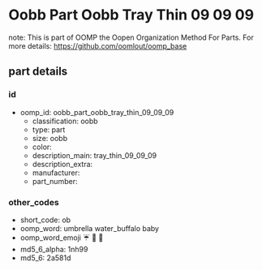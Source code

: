 # Oobb Part Oobb Tray Thin 09 09 09  

note: This is part of OOMP the Oopen Organization Method For Parts. For more details: https://github.com/oomlout/oomp_base

##  part details





### id
* oomp_id: oobb_part_oobb_tray_thin_09_09_09
  * classification: oobb
  * type: part
  * size: oobb
  * color: 
  * description_main: tray_thin_09_09_09
  * description_extra: 
  * manufacturer: 
  * part_number: 

### other_codes
* short_code: ob
* oomp_word: umbrella water_buffalo baby
* oomp_word_emoji :umbrella: :water_buffalo: :baby:
* md5_6_alpha: 1nh99
* md5_6: 2a581d
